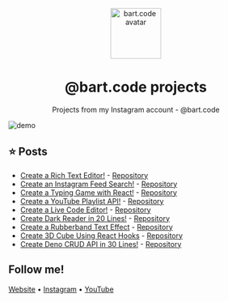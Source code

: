 <p align="center">
  <img src="https://i.imgur.com/VzEXwUh.png" width="100" alt="bart.code avatar" />
</p>

<h1 align="center">
  @bart.code projects
</h1>

<p align="center">
  Projects from my Instagram account - @bart.code
</p>

![demo](https://i.imgur.com/TfNNqKX.png)

## ⭐ Posts

- [Create a Rich Text Editor!](https://www.instagram.com/p/CEUIak-AX1a/) - [Repository](https://github.com/bartzalewski/ckeditor-tutorial)
- [Create an Instagram Feed Search!](https://www.instagram.com/p/CD4Td4IgLHL/) - [Repository](https://github.com/bartzalewski/insta-feed)
- [Create a Typing Game with React!](https://www.instagram.com/p/CDn4mPLgWJx/) - [Repository](https://github.com/bartzalewski/typing-game)
- [Create a YouTube Playlist API!](https://www.instagram.com/p/CDNgNf1gmyD/) - [Repository](https://github.com/bartzalewski/youtube-api-playlist)
- [Create a Live Code Editor!](https://www.instagram.com/p/CC9vuS7gO--/) - [Repository](https://github.com/bartzalewski/live-code-editor)
- [Create Dark Reader in 20 Lines!](https://www.instagram.com/p/CCsC3dWgqvX/) - [Repository](https://github.com/bartzalewski/dark-reader)
- [Create a Rubberband Text Effect](https://www.instagram.com/p/CCbvTu6pC6V/) - [Repository](https://github.com/bartzalewski/rubber-band-effect)
- [Create 3D Cube Using React Hooks](https://www.instagram.com/p/CCOOwd-APHy/) - [Repository](https://github.com/bartzalewski/threejs-react-hooks)
- [Create Deno CRUD API in 30 Lines!](https://www.instagram.com/p/CCE_2EagJIk/) - [Repository](https://github.com/bartzalewski/deno-api)

## Follow me!

[Website](https://www.bartzalewski.com) • [Instagram](https://www.instagram.com/bart.code) • [YouTube](https://www.youtube.com/channel/UCwkU0-_RJbS16X5pbcW-tPQ)
